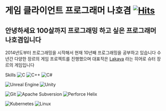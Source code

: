 # 게임 클라이언트 프로그래머 나호겸 [![Hits](https://hits.seeyoufarm.com/api/count/incr/badge.svg?url=https%3A%2F%2Fhttps%2F%2Fgithub.com%2Fzzx0147&count_bg=%2379C83D&title_bg=%23555555&icon=&icon_color=%23E7E7E7&title=hits&edge_flat=false)](https://hits.seeyoufarm.com)

## 안녕하세요 100살까지 프로그래밍 하고 싶은 프로그래머 나호겸입니다

2014년도부터 프로그래밍을 시작해서 현재 10년째 프로그래밍을 공부하고 있습니다
수년간 다양한 장르의 게임 프로젝트를 진행했으며 대표작은 [Lakaya](https://store.onstove.com/ko/games/2617) 라는 히어로 슈터 장르의 게임입니다

Skills
![C](https://img.shields.io/badge/c-%2300599C.svg?style=for-the-badge&logo=c&logoColor=white) ![C++](https://img.shields.io/badge/c++-%2300599C.svg?style=for-the-badge&logo=c%2B%2B&logoColor=white) ![C#](https://img.shields.io/badge/c%23-%23239120.svg?style=for-the-badge&logo=csharp&logoColor=white)

![Unreal Engine](https://img.shields.io/badge/unrealengine-%23313131.svg?style=for-the-badge&logo=unrealengine&logoColor=white) 	![Unity](https://img.shields.io/badge/unity-%23000000.svg?style=for-the-badge&logo=unity&logoColor=white)

![Git](https://img.shields.io/badge/git-%23F05033.svg?style=for-the-badge&logo=git&logoColor=white) ![Apache Subversion](https://img.shields.io/badge/subversion-%23809CC9.svg?style=for-the-badge&logo=subversion&logoColor=white) 	![Perforce Helix](https://img.shields.io/badge/-PERFORCE%20HELIX-00AEEF?style=for-the-badge&logo=Perforce&logoColor=white)

![Kubernetes](https://img.shields.io/badge/kubernetes-%23326ce5.svg?style=for-the-badge&logo=kubernetes&logoColor=white) 	![Linux](https://img.shields.io/badge/Linux-FCC624?style=for-the-badge&logo=linux&logoColor=black) 

<!--
**zzx0147/zzx0147** is a ✨ _special_ ✨ repository because its `README.md` (this file) appears on your GitHub profile.

Here are some ideas to get you started:

- 🔭 I’m currently working on ...
- 🌱 I’m currently learning ...
- 👯 I’m looking to collaborate on ...
- 🤔 I’m looking for help with ...
- 💬 Ask me about ...
- 📫 How to reach me: ...
- 😄 Pronouns: ...
- ⚡ Fun fact: ...
-->
